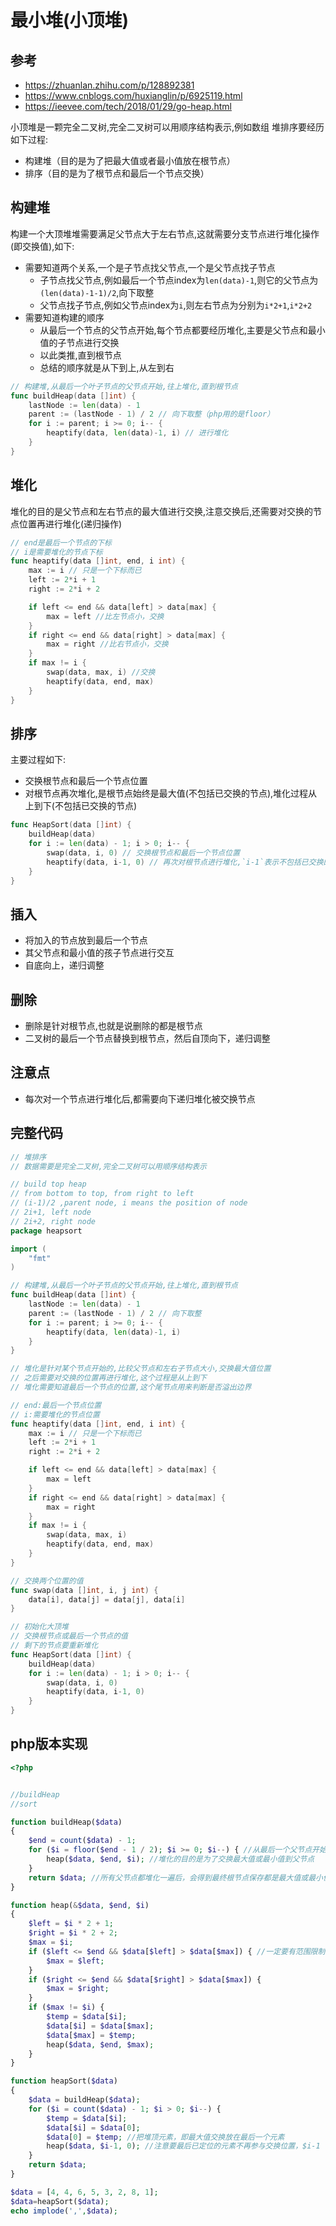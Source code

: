 # 最小堆(小顶堆)

## 参考
- <https://zhuanlan.zhihu.com/p/128892381>
- https://www.cnblogs.com/huxianglin/p/6925119.html
- https://ieevee.com/tech/2018/01/29/go-heap.html

小顶堆是一颗完全二叉树,完全二叉树可以用顺序结构表示,例如数组
堆排序要经历如下过程:
- 构建堆（目的是为了把最大值或者最小值放在根节点）
- 排序（目的是为了根节点和最后一个节点交换）

## 构建堆
构建一个大顶堆堆需要满足父节点大于左右节点,这就需要分支节点进行堆化操作(即交换值),如下:
- 需要知道两个关系,一个是子节点找父节点,一个是父节点找子节点
  - 子节点找父节点,例如最后一个节点index为`len(data)-1`,则它的父节点为`(len(data)-1-1)/2`,向下取整
  - 父节点找子节点,例如父节点index为`i`,则左右节点为分别为`i*2+1`,`i*2+2`
- 需要知道构建的顺序
  - 从最后一个节点的父节点开始,每个节点都要经历堆化,主要是父节点和最小值的子节点进行交换
  - 以此类推,直到根节点
  - 总结的顺序就是从下到上,从左到右
```go
// 构建堆,从最后一个叶子节点的父节点开始,往上堆化,直到根节点
func buildHeap(data []int) {
	lastNode := len(data) - 1
    parent := (lastNode - 1) / 2 // 向下取整（php用的是floor）
	for i := parent; i >= 0; i-- {
		heaptify(data, len(data)-1, i) // 进行堆化
	}
}
```

## 堆化
堆化的目的是父节点和左右节点的最大值进行交换,注意交换后,还需要对交换的节点位置再进行堆化(递归操作)
```go
// end是最后一个节点的下标
// i是需要堆化的节点下标
func heaptify(data []int, end, i int) {
	max := i // 只是一个下标而已
	left := 2*i + 1
	right := 2*i + 2

	if left <= end && data[left] > data[max] {
		max = left //比左节点小，交换
	}
	if right <= end && data[right] > data[max] {
		max = right //比右节点小，交换
	}
	if max != i {
		swap(data, max, i) //交换
		heaptify(data, end, max)
	}
}
```

## 排序
主要过程如下:
- 交换根节点和最后一个节点位置
- 对根节点再次堆化,是根节点始终是最大值(不包括已交换的节点),堆化过程从上到下(不包括已交换的节点)
```go
func HeapSort(data []int) {
	buildHeap(data)
	for i := len(data) - 1; i > 0; i-- { 
		swap(data, i, 0) // 交换根节点和最后一个节点位置
		heaptify(data, i-1, 0) // 再次对根节点进行堆化,`i-1`表示不包括已交换的节点
	}
}
```

## 插入
- 将加入的节点放到最后一个节点
- 其父节点和最小值的孩子节点进行交互
- 自底向上，递归调整

## 删除
- 删除是针对根节点,也就是说删除的都是根节点
- 二叉树的最后一个节点替换到根节点，然后自顶向下，递归调整

## 注意点
- 每次对一个节点进行堆化后,都需要向下递归堆化被交换节点


## 完整代码
```go
// 堆排序
// 数据需要是完全二叉树,完全二叉树可以用顺序结构表示

// build top heap
// from bottom to top, from right to left
// (i-1)/2 ,parent node, i means the position of node
// 2i+1, left node
// 2i+2, right node
package heapsort

import (
	"fmt"
)

// 构建堆,从最后一个叶子节点的父节点开始,往上堆化,直到根节点
func buildHeap(data []int) {
	lastNode := len(data) - 1
	parent := (lastNode - 1) / 2 // 向下取整
	for i := parent; i >= 0; i-- {
		heaptify(data, len(data)-1, i)
	}
}

// 堆化是针对某个节点开始的,比较父节点和左右子节点大小,交换最大值位置
// 之后需要对交换的位置再进行堆化,这个过程是从上到下
// 堆化需要知道最后一个节点的位置,这个尾节点用来判断是否溢出边界

// end:最后一个节点位置
// i:需要堆化的节点位置
func heaptify(data []int, end, i int) {
	max := i // 只是一个下标而已
	left := 2*i + 1
	right := 2*i + 2

	if left <= end && data[left] > data[max] {
		max = left
	}
	if right <= end && data[right] > data[max] {
		max = right
	}
	if max != i {
		swap(data, max, i)
		heaptify(data, end, max)
	}
}

// 交换两个位置的值
func swap(data []int, i, j int) {
	data[i], data[j] = data[j], data[i]
}

// 初始化大顶堆
// 交换根节点或最后一个节点的值
// 剩下的节点要重新堆化
func HeapSort(data []int) {
	buildHeap(data)
	for i := len(data) - 1; i > 0; i-- {
		swap(data, i, 0)
		heaptify(data, i-1, 0)
	}
}
```



## php版本实现

```php
<?php


//buildHeap
//sort

function buildHeap($data)
{
    $end = count($data) - 1;
    for ($i = floor($end - 1 / 2); $i >= 0; $i--) { //从最后一个父节点开始，一直到根节点，都需要堆化一遍
        heap($data, $end, $i); //堆化的目的是为了交换最大值或最小值到父节点
    }
    return $data; //所有父节点都堆化一遍后，会得到最终根节点保存都是最大值或最小值
}

function heap(&$data, $end, $i)
{
    $left = $i * 2 + 1;
    $right = $i * 2 + 2;
    $max = $i;
    if ($left <= $end && $data[$left] > $data[$max]) { //一定要有范围限制
        $max = $left;
    }
    if ($right <= $end && $data[$right] > $data[$max]) {
        $max = $right;
    }
    if ($max != $i) {
        $temp = $data[$i];
        $data[$i] = $data[$max];
        $data[$max] = $temp;
        heap($data, $end, $max);
    }
}

function heapSort($data)
{
    $data = buildHeap($data);
    for ($i = count($data) - 1; $i > 0; $i--) {
        $temp = $data[$i];
        $data[$i] = $data[0];
        $data[0] = $temp; //把堆顶元素，即最大值交换放在最后一个元素
        heap($data, $i-1, 0); //注意要最后已定位的元素不再参与交换位置，$i-1
    }
    return $data;
}

$data = [4, 4, 6, 5, 3, 2, 8, 1];
$data=heapSort($data);
echo implode(',',$data);
```





